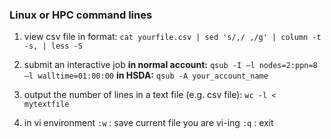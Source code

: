 ### Linux or HPC command lines 
1. view csv file in format: 
```cat yourfile.csv | sed 's/,/ ,/g' | column -t -s, | less -S```

2. submit an interactive job **in normal account:** 
```qsub -I –l nodes=2:ppn=8 –l walltime=01:00:00```
**in HSDA:**
```qsub -A your_account_name```

3. output the number of lines in a text file (e.g. csv file): 
```wc -l < mytextfile```

4. in vi environment
```:w``` : save current file you are vi-ing
```:q``` : exit 
